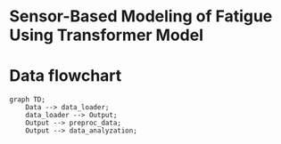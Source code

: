 # Sensor-Based Modeling of Fatigue Using Transformer Model

# Data flowchart
```mermaid
graph TD;
    Data --> data_loader; 
    data_loader --> Output;
    Output --> preproc_data;
    Output --> data_analyzation;   
```